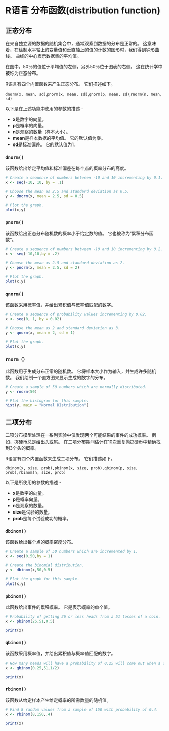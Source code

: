 # R语言 分布函数(distribution function)

## 正态分布

在来自独立源的数据的随机集合中，通常观察到数据的分布是正常的。 这意味着，在绘制水平轴上的变量值和垂直轴上的值的计数的图形时，我们得到钟形曲线。 曲线的中心表示数据集的平均值。 

在图中，50％的值位于平均值的左侧，另外50％位于图表的右侧。 这在统计学中被称为正态分布。

R语言有四个内置函数来产生正态分布。 它们描述如下。

`dnorm(x, mean, sd)`,`pnorm(x, mean, sd)`,`qnorm(p, mean, sd)`,`rnorm(n, mean, sd)`

以下是在上述功能中使用的参数的描述 - 

- **x**是数字的向量。
- **p**是概率的向量。
- **n**是观察的数量（样本大小）。
- **mean**是样本数据的平均值。 它的默认值为零。
- **sd**是标准偏差。 它的默认值为1。

### `dnorm()`

该函数给出给定平均值和标准偏差在每个点的概率分布的高度。

```R
# Create a sequence of numbers between -10 and 10 incrementing by 0.1.
x <- seq(-10, 10, by = .1)

# Choose the mean as 2.5 and standard deviation as 0.5.
y <- dnorm(x, mean = 2.5, sd = 0.5)

# Plot the graph.
plot(x,y)
```


### `pnorm()`

该函数给出正态分布随机数的概率小于给定数的值。 它也被称为“累积分布函数”。

```R
# Create a sequence of numbers between -10 and 10 incrementing by 0.2.
x <- seq(-10,10,by = .2)
 
# Choose the mean as 2.5 and standard deviation as 2. 
y <- pnorm(x, mean = 2.5, sd = 2)

# Plot the graph.
plot(x,y)
```

### `qnorm()`

该函数采用概率值，并给出累积值与概率值匹配的数字。

```R
# Create a sequence of probability values incrementing by 0.02.
x <- seq(0, 1, by = 0.02)

# Choose the mean as 2 and standard deviation as 3.
y <- qnorm(x, mean = 2, sd = 1)

# Plot the graph.
plot(x,y)
```

### `rnorm（）`

此函数用于生成分布正常的随机数。 它将样本大小作为输入，并生成许多随机数。 我们绘制一个直方图来显示生成的数字的分布。

```R
# Create a sample of 50 numbers which are normally distributed.
y <- rnorm(50)

# Plot the histogram for this sample.
hist(y, main = "Normal DIstribution")
```


## 二项分布

二项分布模型处理在一系列实验中仅发现两个可能结果的事件的成功概率。 例如，掷硬币总是给出头或尾。 在二项分布期间估计在10次重复抛掷硬币中精确找到3个头的概率。

R语言有四个内置函数来生成二项分布。 它们描述如下。

`dbinom(x, size, prob),pbinom(x, size, prob),qbinom(p, size, prob),rbinom(n, size, prob)
`

以下是所使用的参数的描述 - 

- **x**是数字的向量。
- **p**是概率向量。
- **n**是观察的数量。
- **size**是试验的数量。
- **prob**是每个试验成功的概率。

### `dbinom()`

该函数给出每个点的概率密度分布。

```R
# Create a sample of 50 numbers which are incremented by 1.
x <- seq(0,50,by = 1)

# Create the binomial distribution.
y <- dbinom(x,50,0.5)

# Plot the graph for this sample.
plot(x,y)
```

### `pbinom()`

此函数给出事件的累积概率。 它是表示概率的单个值。

```R
# Probability of getting 26 or less heads from a 51 tosses of a coin.
x <- pbinom(26,51,0.5)

print(x)
```


### `qbinom()`

该函数采用概率值，并给出累积值与概率值匹配的数字。

```R
# How many heads will have a probability of 0.25 will come out when a coin is tossed 51 times.
x <- qbinom(0.25,51,1/2)

print(x)
```


### `rbinom()`

该函数从给定样本产生给定概率的所需数量的随机值。

```R
# Find 8 random values from a sample of 150 with probability of 0.4.
x <- rbinom(8,150,.4)

print(x)
```